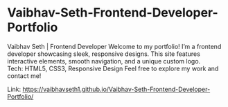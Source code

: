 # Vaibhav-Seth-Frontend-Developer-Portfolio
Vaibhav Seth | Frontend Developer Welcome to my portfolio! I’m a frontend developer showcasing sleek, responsive designs. This site features interactive elements, smooth navigation, and a unique custom logo.  
Tech: HTML5, CSS3, Responsive Design 
Feel free to explore my work and contact me!

Link: https://vaibhavseth1.github.io/Vaibhav-Seth-Frontend-Developer-Portfolio/
